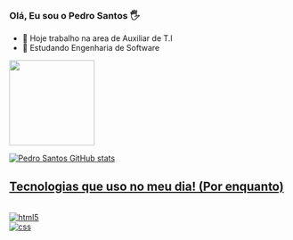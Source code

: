 ### Olá, Eu sou o Pedro Santos 🖐

- 🔭 Hoje trabalho na area de Auxiliar de T.I
- 📙 Estudando Engenharia de Software






<a href="https://github.com/pedrosantosgithub.com">
<img height="153em" src="https://github-readme-stats.vercel.app/api/top-langs/?username=pedrosantosgithub&layout=compact&langs_count=168theme=dracula"/>
  
  
  
![Pedro Santos GitHub stats](https://github-readme-stats.vercel.app/api?username=pedrosantosgithub&show_icons=true&theme=radical)
  
## Tecnologias que uso no meu dia! (Por enquanto)
 <div style= "display: incline_block"><br/>
  <img align="center" alt="html5" src="https://img.shields.io/badge/HTML5-E34F26?style=for-the-badge&logo=html5&logoColor=white"/>
  <br>
  <img align="center" alt="css" src="https://img.shields.io/badge/CSS3-1572B6?style=for-the-badge&logo=css3&logoColor=white"/>

</div>
